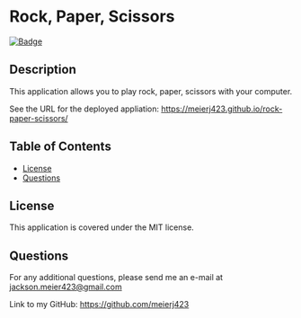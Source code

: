 # Rock, Paper, Scissors

  [![Badge](https://img.shields.io/badge/License-MIT-black.svg)](https://opensource.org/licenses/MIT)
  

## Description 

This application allows you to play rock, paper, scissors with your computer.

See the URL for the deployed appliation: https://meierj423.github.io/rock-paper-scissors/


## Table of Contents

* [License](#license)
* [Questions](#questions)


## License

This application is covered under the MIT license.


## Questions

For any additional questions, please send me an e-mail at jackson.meier423@gmail.com

Link to my GitHub: https://github.com/meierj423
